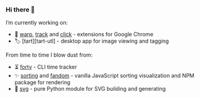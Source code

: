 ### Hi there 👋

I’m currently working on:
- 🔌 [warp][warp-url], [track][track-url] and [click][click-url] - extensions for Google Chrome
- 🏷️ [tart][tart-utl] - desktop app for image viewing and tagging

From time to time I blow dust from:
- ⏳ [forty][forty-url] - CLI time tracker
- ✨ [sorting][sorting-url] and [fandom][fandom-url] - vanilla JavaScript sorting visualization and NPM package for rendering
- 🔮 [svg][svg-url] - pure Python module for SVG building and generating

[forty-url]: https://github.com/vikian050194/forty/
[fandom-url]: https://github.com/vikian050194/fandom/
[taggert-url]: https://github.com/vikian050194/taggert/
[svg-url]: https://github.com/vikian050194/svg/
[sorting-url]: https://github.com/vikian050194/sorting/
[warp-url]: https://github.com/vikian050194/warp/
[track-url]: https://github.com/vikian050194/track/
[click-url]: https://github.com/vikian050194/click/
[tart-url]: https://github.com/vikian050194/tart/
